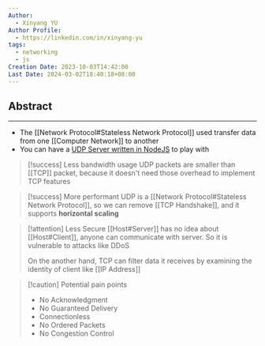 ```yaml
---
Author:
  - Xinyang YU
Author Profile:
  - https://linkedin.com/in/xinyang-yu
tags:
  - networking
  - js
Creation Date: 2023-10-03T14:42:00
Last Date: 2024-03-02T18:40:18+08:00
---
```

## Abstract
---
- The [[Network Protocol#Stateless Network Protocol]] used transfer data from one [[Computer Network]] to another
- You can have a [UDP Server written in NodeJS](https://github.com/hnasr/javascript_playground/blob/master/tcp/udp.js) to play with

>[!success] Less bandwidth usage
> UDP packets are smaller than [[TCP]] packet, because it doesn't need those overhead to implement TCP features

>[!success] More performant
> UDP is a [[Network Protocol#Stateless Network Protocol]], so we can remove [[TCP Handshake]], and it supports **horizontal scaling**

>[!attention] Less Secure
> [[Host#Server]] has no idea about [[Host#Client]], anyone can communicate with server. So it is vulnerable to attacks like DDoS
> 
> On the another hand, TCP can filter data it receives by examining the identity of client like [[IP Address]]

>[!caution] Potential pain points
> - No Acknowledgment 
> - No Guaranteed Delivery
> - Connectionless
> - No Ordered Packets
> - No Congestion Control





